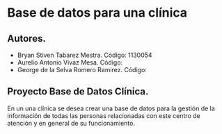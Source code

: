 Base de datos para una clínica
==============================

Autores.
-------

- Bryan Stiven Tabarez Mestra.			Código: 1130054
- Aurelio Antonio Vivaz Mesa.			Código: 
- George de la Selva Romero Ramirez.	Código: 


Proyecto Base de Datos Clínica.
--------------------------------

En un una clínica se desea crear una base de datos para la gestión
de la información de todas las personas relacionadas con este centro
de atención y en general de su funcionamiento.
